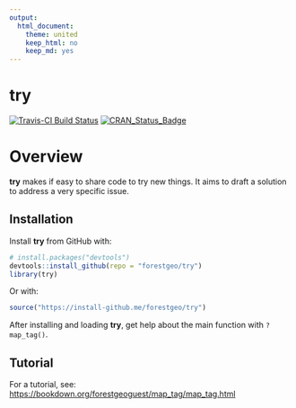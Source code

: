 ```yaml
---
output: 
  html_document:
    theme: united
    keep_html: no
    keep_md: yes
---
```


<!-- Don't edit README.md; instead, edit README.Rmd -->



# try



[![Travis-CI Build Status](https://travis-ci.org/maurolepore/try.svg?branch=master)](https://travis-ci.org/maurolepore/try) [![CRAN\_Status\_Badge](http://www.r-pkg.org/badges/version/try)](https://cran.r-project.org/package=try)

# Overview

__try__ makes if  easy to share code to try new things. It aims to draft a solution to address a very specific issue.

## Installation

Install __try__ from GitHub with:

```R
# install.packages("devtools")
devtools::install_github(repo = "forestgeo/try")
library(try)
```

Or with:

```R
source("https://install-github.me/forestgeo/try")
```

After installing and loading __try__, get help about the main function with `?map_tag()`.

## Tutorial

For a tutorial, see: https://bookdown.org/forestgeoguest/map_tag/map_tag.html

